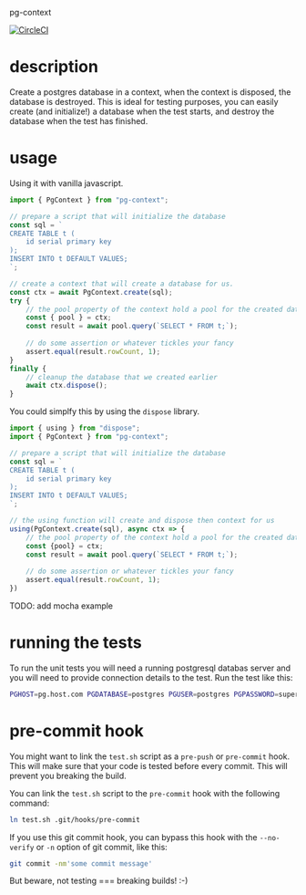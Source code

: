 pg-context

[![CircleCI](https://circleci.com/gh/Gameye/pg-context.svg?style=svg)](https://circleci.com/gh/Gameye/pg-context)

# description
Create a postgres database in a context, when the context is disposed, the
database is destroyed. This is ideal for testing purposes, you can easily
create (and initialize!) a database when the test starts, and destroy the
database when the test has finished.

# usage
Using it with vanilla javascript.

```javascript
import { PgContext } from "pg-context";

// prepare a script that will initialize the database
const sql = `
CREATE TABLE t (
    id serial primary key
);
INSERT INTO t DEFAULT VALUES;
`;

// create a context that will create a database for us.
const ctx = await PgContext.create(sql);
try {
    // the pool property of the context hold a pool for the created database
    const { pool } = ctx;
    const result = await pool.query(`SELECT * FROM t;`);
    
    // do some assertion or whatever tickles your fancy
    assert.equal(result.rowCount, 1);
}
finally {
    // cleanup the database that we created earlier
    await ctx.dispose();
}
```

You could simplfy this by using the `dispose` library.
```javascript
import { using } from "dispose";
import { PgContext } from "pg-context";

// prepare a script that will initialize the database
const sql = `
CREATE TABLE t (
    id serial primary key
);
INSERT INTO t DEFAULT VALUES;
`;

// the using function will create and dispose then context for us 
using(PgContext.create(sql), async ctx => {
    // the pool property of the context hold a pool for the created database
    const {pool} = ctx;
    const result = await pool.query(`SELECT * FROM t;`);
    
    // do some assertion or whatever tickles your fancy
    assert.equal(result.rowCount, 1);
})
```

TODO: add mocha example

# running the tests
To run the unit tests you will need a running postgresql databas server and you
will need to provide connection details to the test. Run the test like this:
```bash
PGHOST=pg.host.com PGDATABASE=postgres PGUSER=postgres PGPASSWORD=supersecret npm test
```

# pre-commit hook
You might want to link the `test.sh` script as a `pre-push` or `pre-commit`
hook. This will make sure that your code is tested before every commit. This
will prevent you breaking the build.

You can link the `test.sh` script to the `pre-commit` hook with the following
command:
```bash
ln test.sh .git/hooks/pre-commit
```

If you use this git commit hook, you can bypass this hook with
the `--no-verify` or `-n` option of git commit, like this:
```bash
git commit -nm'some commit message'
```

But beware, not testing === breaking builds! :-)
